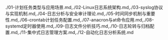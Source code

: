 ./01-计划任务类型与应用场景.md,./02-Linux日志系统架构.md,./03-syslog协议与实现机制.md,./04-日志分析与安全审计理论.md,./05-时间同步机制与重要性.md,./06-crontab计划任务配置.md,./07-anacron与at命令应用.md,./08-systemd定时器使用.md,./09-日志文件分析技巧.md,./10-日志轮转与归档配置.md,./11-集中式日志管理方案.md,./12-自动化日志分析系统.md